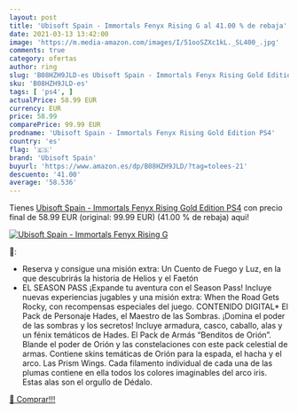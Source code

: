 ```yaml
---
layout: post
title: 'Ubisoft Spain - Immortals Fenyx Rising G al 41.00 % de rebaja'
date: 2021-03-13 13:42:00
image: 'https://m.media-amazon.com/images/I/51ooSZXc1kL._SL400_.jpg'
comments: true
category: ofertas
author: ring
slug: 'B08HZH9JLD-es Ubisoft Spain - Immortals Fenyx Rising Gold Edition PS4'
sku: 'B08HZH9JLD-es'
tags: [ 'ps4', ]
actualPrice: 58.99 EUR
currency: EUR
price: 58.99
comparePrice: 99.99 EUR
prodname: 'Ubisoft Spain - Immortals Fenyx Rising Gold Edition PS4'
country: 'es'
flag: '🇪🇸'
brand: 'Ubisoft Spain'
buyurl: 'https://www.amazon.es/dp/B08HZH9JLD/?tag=tolees-21'
descuento: '41.00'
average: '58.536'
---
```


Tienes [Ubisoft Spain - Immortals Fenyx Rising Gold Edition PS4](https://www.amazon.es/dp/B08HZH9JLD/?tag=tolees-21) con precio final de  58.99 EUR (original: 99.99 EUR) (41.00 %  de rebaja) aqui!

[![Ubisoft Spain - Immortals Fenyx Rising G](https://m.media-amazon.com/images/I/51ooSZXc1kL._SL400_.jpg)](https://www.amazon.es/dp/B08HZH9JLD/?tag=tolees-21)

🔎:

- Reserva y consigue una misión extra: Un Cuento de Fuego y Luz, en la que descubrirás la historia de Helios y el Faetón
- EL SEASON PASS ¡Expande tu aventura con el Season Pass! Incluye nuevas experiencias jugables y una misión extra: When the Road Gets Rocky, con recompensas especiales del juego. CONTENIDO DIGITAL* El Pack de Personaje Hades, el Maestro de las Sombras. ¡Domina el poder de las sombras y los secretos! Incluye armadura, casco, caballo, alas y un fénix temáticos de Hades. El Pack de Armás “Benditos de Orión”. Blande el poder de Orión y las constelaciones con este pack celestial de armas. Contiene skins temáticas de Orión para la espada, el hacha y el arco. Las Prism Wings. Cada filamento individual de cada una de las plumas contiene en ella todos los colores imaginables del arco iris. Estas alas son el orgullo de Dédalo.

[🛒 Comprar!!!](https://www.amazon.es/dp/B08HZH9JLD/?tag=tolees-21)
